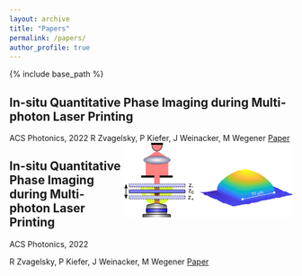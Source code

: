 ```yaml
---
layout: archive
title: "Papers"
permalink: /papers/
author_profile: true
---
```


{% include base_path %}

## In-situ Quantitative Phase Imaging during Multi-photon Laser Printing
ACS Photonics, 2022
R Zvagelsky, P Kiefer, J Weinacker, M Wegener
[Paper](https://pubs.acs.org/doi/10.1021/acsphotonics.3c00625)
<img align="right" src="/images/images_large_ph3c00625_0006.jpeg" width="300">

## In-situ Quantitative Phase Imaging during Multi-photon Laser Printing
ACS Photonics, 2022

R Zvagelsky, P Kiefer, J Weinacker, M Wegener
[Paper](https://pubs.acs.org/doi/10.1021/acsphotonics.3c00625)
